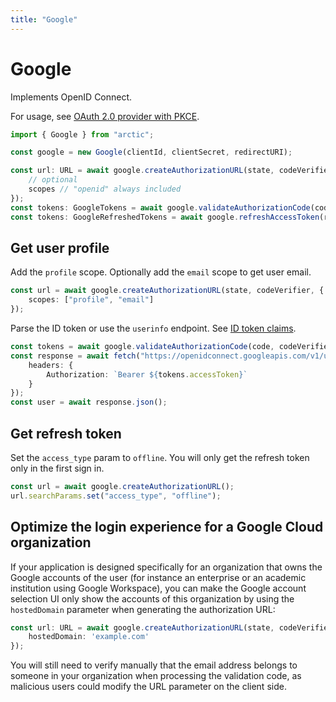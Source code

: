 ```yaml
---
title: "Google"
---
```


# Google

Implements OpenID Connect.

For usage, see [OAuth 2.0 provider with PKCE](/guides/oauth2-pkce).

```ts
import { Google } from "arctic";

const google = new Google(clientId, clientSecret, redirectURI);
```

```ts
const url: URL = await google.createAuthorizationURL(state, codeVerifier, {
	// optional
	scopes // "openid" always included
});
const tokens: GoogleTokens = await google.validateAuthorizationCode(code, codeVerifier);
const tokens: GoogleRefreshedTokens = await google.refreshAccessToken(refreshToken);
```

## Get user profile

Add the `profile` scope. Optionally add the `email` scope to get user email.

```ts
const url = await google.createAuthorizationURL(state, codeVerifier, {
	scopes: ["profile", "email"]
});
```

Parse the ID token or use the `userinfo` endpoint. See [ID token claims](https://developers.google.com/identity/openid-connect/openid-connect#an-id-tokens-payload).

```ts
const tokens = await google.validateAuthorizationCode(code, codeVerifier);
const response = await fetch("https://openidconnect.googleapis.com/v1/userinfo", {
	headers: {
		Authorization: `Bearer ${tokens.accessToken}`
	}
});
const user = await response.json();
```

## Get refresh token

Set the `access_type` param to `offline`. You will only get the refresh token only in the first sign in.

```ts
const url = await google.createAuthorizationURL();
url.searchParams.set("access_type", "offline");
```

## Optimize the login experience for a Google Cloud organization
If your application is designed specifically for an organization that owns the Google accounts of the user (for instance an enterprise or an academic institution using Google Workspace), you can make the Google account selection UI only show the accounts of this organization by using the `hostedDomain` parameter when generating the authorization URL:

```ts
const url: URL = await google.createAuthorizationURL(state, codeVerifier, {
	hostedDomain: 'example.com'
});
```

You will still need to verify manually that the email address belongs to someone in your organization when processing the validation code, as malicious users could modify the URL parameter on the client side.
